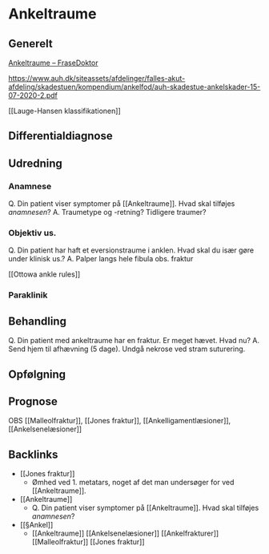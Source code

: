 # Ankeltraume
## Generelt
[Ankeltraume – FraseDoktor](https://www.frasedoktor.dk/fraser/ankel/)

https://www.auh.dk/siteassets/afdelinger/falles-akut-afdeling/skadestuen/kompendium/ankelfod/auh-skadestue-ankelskader-15-07-2020-2.pdf

[[Lauge-Hansen klassifikationen]]

## Differentialdiagnose


## Udredning
### Anamnese
Q. Din patient viser symptomer på [[Ankeltraume]]. Hvad skal tilføjes *anamnesen*? 
A. Traumetype og -retning? Tidligere traumer?

### Objektiv us.
Q. Din patient har haft et eversionstraume i anklen. Hvad skal du især gøre under klinisk us.?
A. Palper langs hele fibula obs. fraktur

[[Ottowa ankle rules]]

### Paraklinik


## Behandling
Q. Din patient med ankeltraume har en fraktur. Er meget hævet. Hvad nu?
A. Send hjem til afhævning (5 dage). Undgå nekrose ved stram suturering.

## Opfølgning


## Prognose
OBS [[Malleolfraktur]], [[Jones fraktur]], [[Ankelligamentlæsioner]], [[Ankelsenelæsioner]]

## Backlinks
* [[Jones fraktur]]
	* Ømhed ved 1. metatars, noget af det man undersøger for ved [[Ankeltraume]].
* [[Ankeltraume]]
	* Q. Din patient viser symptomer på [[Ankeltraume]]. Hvad skal tilføjes *anamnesen*? 
* [[§Ankel]]
	* [[Ankeltraume]]
	[[Ankelsenelæsioner]]
	[[Ankelfrakturer]]
		[[Malleolfraktur]]
		[[Jones fraktur]]

<!-- #anki/tag/med/Orto #anki/deck/Medicine -->

<!-- {BearID:ABF5295E-440C-414E-814B-3E17968C86EC-97624-0000BD385153D731} -->
